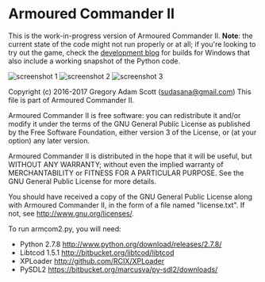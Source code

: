 # Armoured Commander II

This is the work-in-progress version of Armoured Commander II. **Note**: the current state of the code might not run properly or at all; if you're looking to try out the game, check the [development blog](http://www.armouredcommander.com/blog/) for builds for Windows that also include a working snapshot of the Python code.

![screenshot 1](https://github.com/sudasana/armcom2/blob/master/screenshots/armcom2_14.png "Armoured Commander II Screenshot")
![screenshot 2](https://github.com/sudasana/armcom2/blob/master/screenshots/armcom2_17.png "Armoured Commander II Screenshot")
![screenshot 3](https://github.com/sudasana/armcom2/blob/master/screenshots/armcom2_18.png "Armoured Commander II Screenshot")

Copyright (c) 2016-2017 Gregory Adam Scott (sudasana@gmail.com)
This file is part of Armoured Commander II.

Armoured Commander II is free software: you can redistribute it and/or modify
it under the terms of the GNU General Public License as published by
the Free Software Foundation, either version 3 of the License, or
(at your option) any later version.

Armoured Commander II is distributed in the hope that it will be useful,
but WITHOUT ANY WARRANTY; without even the implied warranty of
MERCHANTABILITY or FITNESS FOR A PARTICULAR PURPOSE. See the
GNU General Public License for more details.

You should have received a copy of the GNU General Public License
along with Armoured Commander II, in the form of a file named "license.txt".
If not, see <http://www.gnu.org/licenses/>.


To run armcom2.py, you will need:

* Python 2.7.8	http://www.python.org/download/releases/2.7.8/
* Libtcod 1.5.1	http://bitbucket.org/libtcod/libtcod
* XPLoader http://github.com/RCIX/XPLoader
* PySDL2 https://bitbucket.org/marcusva/py-sdl2/downloads/
